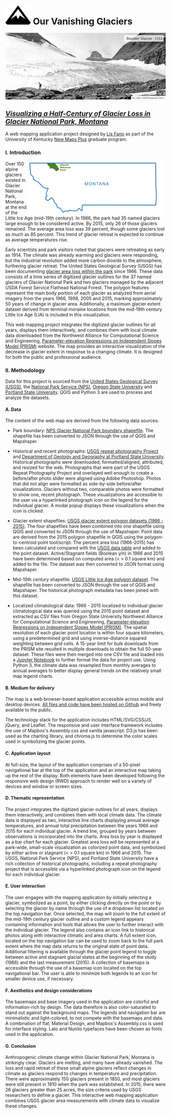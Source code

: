 # ![logo](/icons/mountainReadme.svg) Our Vanishing Glaciers

![Boulder Glacier in 1913](/photos/Boulder-1913.jpg)

## [*Visualizing a Half-Century of Glacier Loss in Glacier National Park, Montana*](https://efano.github.io/GNP-glaciers)

A web mapping application project designed by [Lis Fano](https://efano.github.io/) as part of the University of Kentucky [New Maps Plus](https://newmapsplus.as.uky.edu/) graduate program.

### I. Introduction

<img align="right" src="/photos/montana.jpg" height="170">

Over 150 alpine glaciers existed in Glacier National Park, Montana at the end of the Little Ice Age (mid-19th century). In 1966, the park had 35 named glaciers large enough to be considered active. By 2015, only 26 of those glaciers remained. The average area loss was 39 percent, though some glaciers lost as much as 85 percent. This trend of glacier retreat is expected to continue as average temperatures rise.

Early scientists and park visitors noted that glaciers were retreating as early as 1914. The climate was already warming and glaciers were responding, but the industrial revolution added more carbon dioxide to the atmosphere, furthering glacier retreat. The United States Geological Survey (USGS) has been documenting [glacier area loss within the park](https://www.usgs.gov/centers/norock/science/retreat-glaciers-glacier-national-park?qt-science_center_objects=0#qt-science_center_objects) since 1966. These data consists of a time series of digitized glacier outlines for the 37 named glaciers of Glacier National Park and two glaciers managed by the adjacent USDA Forest Service Flathead National Forest. The polygon features represent the main body portion of each glacier as analyzed from aerial imagery from the years 1966, 1998, 2005 and 2015, marking approximately 50 years of change in glacier area. Additionally, a maximum glacier extent dataset derived from terminal moraine locations from the mid-19th century Little Ice Age (LIA) is included in this visualization.

This web mapping project integrates the digitized glacier outlines for all years, displays them interactively, and combines them with local climate data downloaded from the Northwest Alliance for Computational Science and Engineering, [Parameter-elevation Regressions on Independent Slopes Model (PRISM)](http://prism.oregonstate.edu/) website. The map provides an interactive visualization of the decrease in glacier extent in response to a changing climate. It is designed for both the public and professional audience.

### II. Methodology

Data for this project is sourced from the [United States Geological Survey (USGS)](https://www.usgs.gov/centers/norock/science/repeat-photography-project?qt-science_center_objects=0#qt-science_center_objects), the [National Park Service (NPS)](https://www.nps.gov/glac/index.htm), [Oregon State University](http://prism.oregonstate.edu/) and [Portland State University](http://glaciers.us/image-galleries/lewis-range-mt.html). QGIS and Python 3 are used to process and analyze the datasets.

#### A. Data

The content of the web map are derived from the following data sources:

* Park boundary: [NPS Glacier National Park boundary shapefile](https://public-nps.opendata.arcgis.com/datasets/nps-boundary-1/data?orderBy=UNIT_CODE&page=17). The shapefile has been converted to JSON through the use of QGIS and Mapshaper.

* Historical and recent photographs: [USGS repeat photography Project](https://www.usgs.gov/centers/norock/science/repeat-photography-project?qt-science_center_objects=0#qt-science_center_objects) and [Department of Geology and Geography at Portland State University](http://glaciers.us/image-galleries/lewis-range-mt.html). Historical photographs were downloaded, formatted/aligned, attributed, and resized for the web. Photographs that were part of the USGS Repeat Photography Project and overlayed well enough to create a before/after photo slider were aligned using Adobe Photoshop. Photos that did not align were formatted as side-by-side before/after visualizations. Glaciers without two, comparable photos were formatted to show one, recent photograph. These visualizations are accessible to the user via a hyperlinked photograph icon on the legend for the individual glacier. A modal popup displays these visualizations when the icon is clicked.

* Glacier extent shapefiles: [USGS glacier extent polygon datasets (1966 - 2015)](https://www.sciencebase.gov/catalog/item/58af7022e4b01ccd54f9f542). The four shapefiles have been combined into one shapefile using QGIS and converted to JSON through the use of Mapshaper. Point data are derived from the 2015 polygon shapefile in QGIS using the polygon-to-centroid point tool/script. The percent area loss (1966-2015) has been calculated and compared with the [USGS data table](https://www.usgs.gov/data-tools/area-named-glaciers-glacier-national-park-gnp-and-flathead-national-forest-fnf-including) and added to the point dataset. Active/Stagnant fields (Boolean y/n) in 1966 and 2015 have been determined based on computed area (< > 0.1 square km) and added to the file. The dataset was then converted to JSON format using Mapshaper.

* Mid-19th century shapefile: [USGS Little Ice Age polygon dataset](https://www.sciencebase.gov/catalog/item/5b194f1ce4b092d965237f5f). The shapefile has been converted to JSON through the use of QGIS and Mapshaper. The historical photograph metadata has been joined with this dataset.

* Localized climatological data: 1966 - 2015 localized to individual glacier climatological data was queried using the 2015 point dataset and extracted as CSV files from Oregon State University Northwest Alliance for Computational Science and Engineering, [Parameter-elevation Regressions on Independent Slopes Model (PRISM)](http://prism.oregonstate.edu/). The spatial resolution of each glacier point location is within four square kilometers, using a predetermined grid and using inverse-distance squared weighting between grid cells. A 15-year limit for bulk downloads from the PRISM site resulted in multiple downloads to obtain the full 50-year dataset. These files were then merged into one CSV file and loaded into a [Jupyter Notebook](https://github.com/efano/GNP-glaciers/blob/master/climate-data-exploratory.ipynb) to further format the data for project use. Using Python 3, the climate data was resampled from monthly averages to annual averages to better display general trends on the relatively small map legend charts.

#### B. Medium for delivery

The map is a web browser-based application accessible across mobile and desktop devices. [All files and code have been hosted on Github](https://github.com/efano/GNP-glaciers) and freely available to the public.

The technology stack for the application includes HTML/SVG/CSS/JS, jQuery, and Leaflet. The responsive and user interface framework includes the use of Mapbox's Assembly.css and vanilla javascript. D3.js has been used as the charting library, and chroma.js to determine the color scales used in symbolizing the glacier points.

#### C. Application layout

At full-size, the layout of the application comprises of a 50-pixel navigational bar at the top of the application and an interactive map taking up the rest of the display.  Both elements have been developed following the responsive web design (RWD) approach to render well on a variety of devices and window or screen sizes.

#### D. Thematic representation

The project integrates the digitized glacier outlines for all years, displays them interactively, and combines them with local climate data. The climate data is displayed as two, interactive line charts displaying annual average temperatures, and annual total precipitation between the years 1966 and 2015 for each individual glacier. A trend line, grouped by years between observations is incorporated into the charts. Area loss by year is displayed as a bar chart for each glacier. Greatest area loss will be represented at a park-wide, small-scale visualization as colorized point data, and symbolized by either active or stagnant (< > 0.1 square km) in 1966 and 2015. The USGS, National Park Service (NPS), and Portland State University have a rich collection of historical photographs, including a repeat photography project that is accessible via a hyperlinked photograph icon on the legend for each individual glacier.

#### E. User interaction

The user engages with the mapping application by initially selecting a glacier, symbolized as a point, by either clicking directly on the point or by selecting the glacier by name through the use of a dropdown list located on the top navigation bar. Once selected, the map will zoom to the full extent of the mid-19th century glacier outline and a custom legend appears containing information and tools that allows the user to further interact with the individual glacier. The legend also contains an icon link to historical photos along with interactive climatic and area charts. A full extent icon, located on the top navigation bar can be used to zoom back to the full park extent where the map data returns to the original state of point data. Additional filtering is available through the glacier point legend to toggle between active and stagnant glacial states at the beginning of the study (1966) and the last measurement (2015). A collection of basemaps is accessible through the use of a basemap icon located on the top navigational bar. The user is able to minimize both legends to an icon for smaller device use, if necessary.

#### F. Aesthetics and design considerations

The basemaps and base imagery used in the application are colorful and information-rich by design. The data therefore is also color-saturated to stand out against the background maps. The legends and navigation bar are minimalistic and light-colored, to not compete with the basemaps and data. A combination of flat, Material Design, and Mapbox's Assembly.css is used for interface styling. Lato and Nunito typefaces have been chosen as fonts used in the application.

#### G. Conclusion

Anthropogenic climate change within Glacier National Park, Montana is strikingly clear. Glaciers are melting, and many have already vanished. The loss and rapid retreat of these small alpine glaciers reflect changes in climate as glaciers respond to changes in temperature and precipitation. There were approximately 150 glaciers present in 1850, and most glaciers were still present in 1910 when the park was established. In 2015, there were 26 glaciers greater than 25 acres, the size criteria used by USGS researchers to define a glacier. This interactive web mapping application combines USGS glacier area measurements with climate data to visualize these changes.
